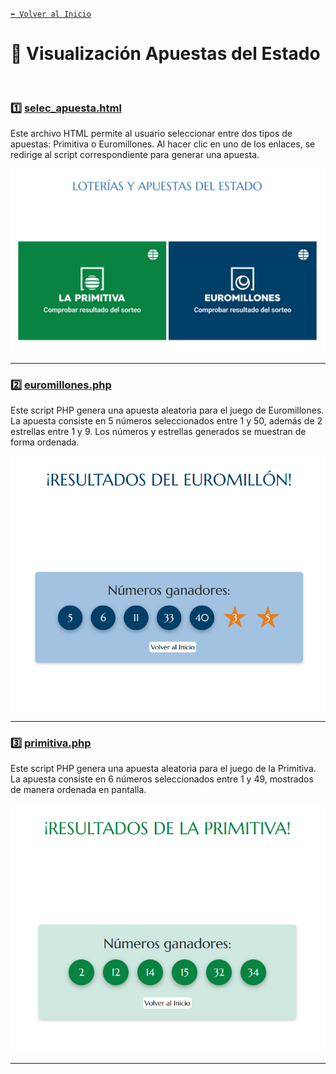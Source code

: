 [`⬅️ Volver al Inicio`](https://github.com/13MariaNoguera/Ejercicios1-PHP "Inicio Ejercicios")
<br>

#   📝 Visualización Apuestas del Estado
<br>

### 1️⃣   [selec_apuesta.html](https://github.com/13MariaNoguera/Ejercicios1-PHP/tree/master/apuestasEstado/selec_apuesta.html "Apuestas del Estado")
Este archivo HTML permite al usuario seleccionar entre dos tipos de apuestas: Primitiva o Euromillones. Al hacer clic en uno de los enlaces, se redirige al script correspondiente para generar una apuesta.

![Selección Apuesta](visualizacion/apuestasEstado.png)

---

### 2️⃣   [euromillones.php](https://github.com/13MariaNoguera/Ejercicios1-PHP/blob/master/apuestasEstado/euromillones.php "Euromillones")
Este script PHP genera una apuesta aleatoria para el juego de Euromillones. La apuesta consiste en 5 números seleccionados entre 1 y 50, además de 2 estrellas entre 1 y 9. Los números y estrellas generados se muestran de forma ordenada.

![Euromillones](visualizacion/resultEuromillon.png)

---

### 3️⃣   [primitiva.php](https://github.com/13MariaNoguera/Ejercicios1-PHP/blob/master/apuestasEstado/primitiva.php "Primitiva")
Este script PHP genera una apuesta aleatoria para el juego de la Primitiva. La apuesta consiste en 6 números seleccionados entre 1 y 49, mostrados de manera ordenada en pantalla.

![Primitiva](visualizacion/resultPrimitiva.png)

---
